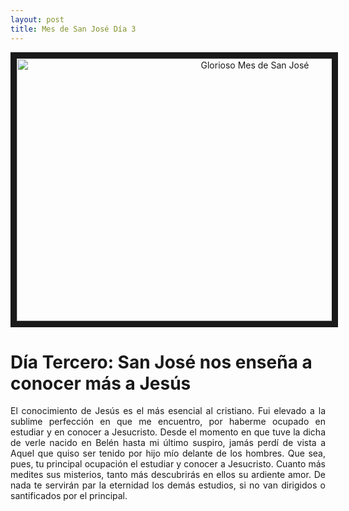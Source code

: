 ```yaml
---
layout: post
title: Mes de San José Día 3
---
```



<p align="center"> 
  <a href="http://www.youtube.com/watch?feature=player_embedded&v=QJaLCCcoS3c" target="_blank"><img src="http://img.youtube.com/vi/QJaLCCcoS3c/0.jpg" 
alt="Glorioso Mes de San José" width="746" height="420" border="10" /></a>
</p>

# **Día Tercero: San José nos enseña a conocer más a Jesús**

<p style="text-align: justify;">El conocimiento de Jesús es el más esencial al cristiano. Fui elevado a la sublime perfección en que me encuentro, por haberme ocupado en estudiar y en conocer a Jesucristo. Desde el momento en que tuve la dicha de verle nacido en Belén hasta mi último suspiro, jamás perdí de vista a Aquel que quiso ser tenido por hijo mío delante de los hombres. Que sea, pues, tu principal ocupación el estudiar y conocer a Jesucristo. Cuanto más medites sus misterios, tanto más descubrirás en ellos su ardiente amor. De nada te servirán par la eternidad los demás estudios, si no van dirigidos o santificados por el principal.</p>

